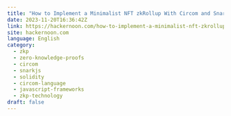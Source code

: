 ```yaml
---
title: "How to Implement a Minimalist NFT zkRollup With Circom and SnarkJS"
date: 2023-11-20T16:36:42Z
link: https://hackernoon.com/how-to-implement-a-minimalist-nft-zkrollup-with-circom-and-snarkjs?source=rss&utm_medium=RSS&utm_source=news.12bit.vn
site: hackernoon.com
language: English
category:
  - zkp
  - zero-knowledge-proofs
  - circom
  - snarkjs
  - solidity
  - circom-language
  - javascript-frameworks
  - zkp-technology
draft: false
---
```

